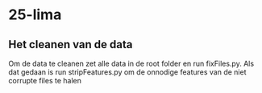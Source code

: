 # 25-lima

## Het cleanen van de data
Om de data te cleanen zet alle data in de root folder en run fixFiles.py. Als dat gedaan is run stripFeatures.py om de onnodige features van de niet corrupte files te halen
